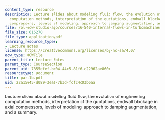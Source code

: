```yaml
---
content_type: resource
description: Lecture slides about modeling fluid flow, the evolution of engineering
  computation methods, interpretation of the quotations, endwall blockage in axial
  compressors, levels of modeling, approach to damping augmentation, and a summary.
file: /ol-ocw-studio-app/courses/16-540-internal-flows-in-turbomachines-spring-2006/22a15645d0893ea67b3dfcfc4c03b6aa_part1b.pdf
file_size: 616270
file_type: application/pdf
learning_resource_types:
- Lecture Notes
license: https://creativecommons.org/licenses/by-nc-sa/4.0/
ocw_type: OCWFile
parent_title: Lecture Notes
parent_type: CourseSection
parent_uid: 7855efef-bd04-44c5-81f6-c22962ae860c
resourcetype: Document
title: part1b.pdf
uid: 22a15645-d089-3ea6-7b3d-fcfc4c03b6aa
---
```

Lecture slides about modeling fluid flow, the evolution of engineering computation methods, interpretation of the quotations, endwall blockage in axial compressors, levels of modeling, approach to damping augmentation, and a summary.